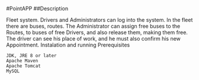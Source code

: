 #PointAPP
##Description

Fleet system. Drivers and Administrators can log into the system. In the fleet there are buses, routes. The Administrator can assign free buses to the Routes, to buses of free Drivers, and also release them, making them free. The driver can see his place of work, and he must also confirm his new Appointment.
Instalation and running
Prerequisites

    JDK, JRE 8 or later
    Apache Maven
    Apache Tomcat
    MySQL
